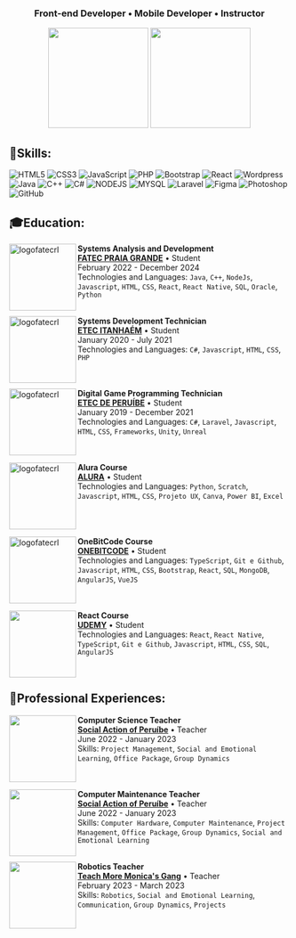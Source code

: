 <h3 align="center">
  Front-end Developer • Mobile Developer • Instructor
</h3>
<p align= "center";>
  <img
    style="background-color: transparent; height: 180px;"
    src="https://github-readme-stats.vercel.app/api?username=oyangferreira&show_icons=true&border_color=00000000&text_color=ffffff&theme=transparent&icon_color=800080&title_color=89ffbe"/>
  <img
    style="background-color: transparent; height: 180px;"
    src="https://github-readme-stats.vercel.app/api/top-langs/?username=oyangferreira&hide_border=true&border_color=00000000&text_color=ffffff&include_all_commits=true&count_private=true&layout=compact&bg_color=00000000&icon_color=800080&title_color=89ffbe"/>
</p>

## 🎯Skills:

<div style="display: inline_block">
  
![HTML5](https://skillicons.dev/icons?i=html)
![CSS3](https://skillicons.dev/icons?i=css)
![JavaScript](https://skillicons.dev/icons?i=js)
![PHP](https://skillicons.dev/icons?i=php)
![Bootstrap](https://skillicons.dev/icons?i=bootstrap)
![React](https://skillicons.dev/icons?i=react)
![Wordpress](https://skillicons.dev/icons?i=wordpress)
![Java](https://skillicons.dev/icons?i=java)
![C++](https://skillicons.dev/icons?i=cpp)
![C#](https://skillicons.dev/icons?i=cs)
![NODEJS](https://skillicons.dev/icons?i=nodejs)
![MYSQL](https://skillicons.dev/icons?i=mysql)
![Laravel](https://skillicons.dev/icons?i=laravel)
![Figma](https://skillicons.dev/icons?i=figma)
![Photoshop](https://skillicons.dev/icons?i=photoshop)
![GitHub](https://skillicons.dev/icons?i=github)
</div>




## 🎓Education:
  
[<img align="left" height="120px" width="120px" alt="logofatecrl" src="https://media.licdn.com/dms/image/C560BAQFWCsVTBaD6nw/company-logo_200_200/0/1519868830556?e=2147483647&v=beta&t=rWw8EWpRS9l0clR0-Hbf8krBgHhNP9Ikr8wR5_NX8pM"/>](https://fatecrl.edu.br/)

**Systems Analysis and Development** \
[**FATEC PRAIA GRANDE**](https://fatecrl.edu.br/) • Student \
February 2022 - December 2024 \
Technologies and Languages: `Java`, `C++`, `NodeJs`, `Javascript`, `HTML`, `CSS`, `React`, `React Native`, `SQL`, `Oracle`, `Python`\
<br>
  
[<img align="left" height="120px" width="120px" alt="logofatecrl" src="https://th.bing.com/th/id/OIP.baBNF1j9swIU5QP_50lKEwHaEw?rs=1&pid=ImgDetMain"/>](https://etecitanhaem.com.br/)

**Systems Development Technician** \
[**ETEC ITANHAÉM**](https://etecitanhaem.com.br/) • Student \
January 2020 - July 2021 \
Technologies and Languages: `C#`, `Javascript`, `HTML`, `CSS`, `PHP`\
<br>
<br>
  
[<img align="left" height="120px" width="120px" alt="logofatecrl" src="https://th.bing.com/th/id/OIP.baBNF1j9swIU5QP_50lKEwHaEw?rs=1&pid=ImgDetMain"/>](http://etecperuibe.com.br/)

**Digital Game Programming Technician** \
[**ETEC DE PERUÍBE**](http://etec.com.br/) • Student \
January 2019 - December 2021 \
Technologies and Languages: `C#`, `Laravel`, `Javascript`, `HTML`, `CSS`, `Frameworks`, `Unity`, `Unreal`\
<br>
<br>

[<img align="left" height="120px" width="120px" alt="logofatecrl" src="https://avatars.githubusercontent.com/u/4975968?s=280&v=4"/>](https://cursos.alura.com.br/)

**Alura Course** \
[**ALURA**](https://cursos.alura.com.br/) • Student \
Technologies and Languages: `Python`, `Scratch`, `Javascript`, `HTML`, `CSS`, `Projeto UX`, `Canva`, `Power BI`, `Excel`\
<br>
<br>
<br>
  
[<img align="left" height="120px" width="120px" alt="logofatecrl" src="https://th.bing.com/th/id/R.d89b643c17f601608cb8e840a032655a?rik=9%2fQ%2b5F9ULmAlEg&pid=ImgRaw&r=0"/>](https://cursos.onebitcode.com/)

**OneBitCode Course** \
[**ONEBITCODE**](https://cursos.onebitcode.com/) • Student \
Technologies and Languages: `TypeScript`, `Git e Github`, `Javascript`, `HTML`, `CSS`, `Bootstrap`, `React`, `SQL`, `MongoDB`, `AngularJS`, `VueJS`\
<br>
<br>

[<img align="left" height="120px" width="120px" alt="" src="https://th.bing.com/th/id/OIP.K-4RqDC6zFrpAG31ayDDOgHaHa?rs=1&pid=ImgDetMain"/>](udemy.com/)

**React Course** \
[**UDEMY**](udemy.com/) • Student \
Technologies and Languages: `React`, `React Native`, `TypeScript`, `Git e Github`, `Javascript`, `HTML`, `CSS`, `SQL`, `AngularJS`\
<br>
<br>


## 💼Professional Experiences:

[<img align="left" height="120px" width="120px" alt="" src="https://acaosocialdeperuibe.org/wp-content/uploads/2021/10/cropped-logo-Acao-Social.jpg"/>](https://acaosocialdeperuibe.org/#:~:text=Fundada%20em%201969%2C%20a%20A%C3%A7%C3%A3o%20Social%20de%20Peru%C3%ADbe,igualdade%2C%20o%20bem-estar%20social%20e%20o%20desenvolvimento%20regional.)

**Computer Science Teacher** \
[**Social Action of Peruíbe**](https://acaosocialdeperuibe.org/#:~:text=Fundada%20em%201969%2C%20a%20A%C3%A7%C3%A3o%20Social%20de%20Peru%C3%ADbe,igualdade%2C%20o%20bem-estar%20social%20e%20o%20desenvolvimento%20regional.) • Teacher \
June 2022 - January 2023 \
Skills: `Project Management`, `Social and Emotional Learning`, `Office Package`, `Group Dynamics`\
<br>
<br>
  
[<img align="left" height="120px" width="120px" alt="" src="https://acaosocialdeperuibe.org/wp-content/uploads/2021/10/cropped-logo-Acao-Social.jpg"/>](https://acaosocialdeperuibe.org/#:~:text=Fundada%20em%201969%2C%20a%20A%C3%A7%C3%A3o%20Social%20de%20Peru%C3%ADbe,igualdade%2C%20o%20bem-estar%20social%20e%20o%20desenvolvimento%20regional.)

**Computer Maintenance Teacher** \
[**Social Action of Peruíbe**](https://acaosocialdeperuibe.org/#:~:text=Fundada%20em%201969%2C%20a%20A%C3%A7%C3%A3o%20Social%20de%20Peru%C3%ADbe,igualdade%2C%20o%20bem-estar%20social%20e%20o%20desenvolvimento%20regional.) • Teacher \
June 2022 - January 2023 \
Skills: `Computer Hardware`, `Computer Maintenance`, `Project Management`, `Office Package`, `Group Dynamics`, `Social and Emotional Learning`\
<br>

[<img align="left" height="120px" width="120px" alt="" src="https://th.bing.com/th/id/OIP.SiYKQjI9MGYp34QbSSQvqQHaEQ?w=265&h=180&c=7&r=0&o=5&dpr=1.1&pid=1.7"/>](https://www.ensinamais.com.br)

**Robotics Teacher** \
[**Teach More Monica's Gang**](https://www.ensinamais.com.br/) • Teacher \
February 2023 - March 2023 \
Skills: `Robotics`, `Social and Emotional Learning`, `Communication`, `Group Dynamics`, `Projects`\
<br>
<br>
